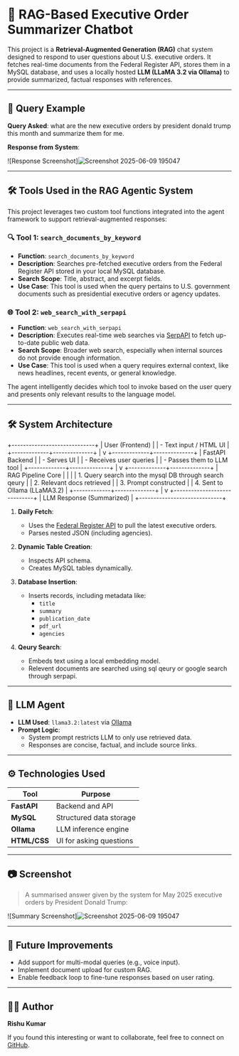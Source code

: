 # 🧠 RAG-Based Executive Order Summarizer Chatbot

This project is a **Retrieval-Augmented Generation (RAG)** chat system designed to respond to user questions about U.S. executive orders. It fetches real-time documents from the Federal Register API, stores them in a MySQL database, and uses a locally hosted **LLM (LLaMA 3.2 via Ollama)** to provide summarized, factual responses with references.

---

## 🚀 Query Example
**Query Asked**:  what are the new executive orders by president donald trump this month and summarize them for me.


**Response from System**:

![Response Screenshot]![Screenshot 2025-06-09 195047](https://github.com/user-attachments/assets/0fbfe730-3c51-43af-ad29-f5f239605c83)


---

## 🛠️ Tools Used in the RAG Agentic System

This project leverages two custom tool functions integrated into the agent framework to support retrieval-augmented responses:

### 🔍 Tool 1: `search_documents_by_keyword`
- **Function**: `search_documents_by_keyword`
- **Description**: Searches pre-fetched executive orders from the Federal Register API stored in your local MySQL database.
- **Search Scope**: Title, abstract, and excerpt fields.
- **Use Case**: This tool is used when the query pertains to U.S. government documents such as presidential executive orders or agency updates.

### 🌐 Tool 2: `web_search_with_serpapi`
- **Function**: `web_search_with_serpapi`
- **Description**: Executes real-time web searches via [SerpAPI](https://serpapi.com) to fetch up-to-date public web data.
- **Search Scope**: Broader web search, especially when internal sources do not provide enough information.
- **Use Case**: This tool is used when a query requires external context, like news headlines, recent events, or general knowledge.

The agent intelligently decides which tool to invoke based on the user query and presents only relevant results to the language model.

---
## 🛠️ System Architecture
+-----------------------------+
| User (Frontend) |
| - Text input / HTML UI |
+-------------+--------------+
|
v
+-------------+--------------+
| FastAPI Backend |
| - Serves UI |
| - Receives user queries |
| - Passes them to LLM tool |
+-------------+--------------+
|
v
+-------------+--------------+
| RAG Pipeline Core |
| |
| 1. Query search into the mysql DB through search qeury |
| 2. Relevant docs retrieved |
| 3. Prompt constructed |
| 4. Sent to Ollama (LLaMA3.2) |
+-------------+--------------+
|
v
+-----------------------------+
| LLM Response (Summarized) |
+-----------------------------+


1. **Daily Fetch**:
   - Uses the [Federal Register API](https://www.federalregister.gov) to pull the latest executive orders.
   - Parses nested JSON (including agencies).

2. **Dynamic Table Creation**:
   - Inspects API schema.
   - Creates MySQL tables dynamically.

3. **Database Insertion**:
   - Inserts records, including metadata like:
     - `title`
     - `summary`
     - `publication_date`
     - `pdf_url`
     - `agencies`

4. **Qeury Search**:
   - Embeds text using a local embedding model.
   - Relevent documents are searched using sql qeury or google search through serpapi.

---

## 🧠 LLM Agent

- **LLM Used**: `llama3.2:latest` via [Ollama](https://ollama.com)
- **Prompt Logic**:
  - System prompt restricts LLM to only use retrieved data.
  - Responses are concise, factual, and include source links.

---

## ⚙️ Technologies Used

| Tool        | Purpose                      |
|-------------|------------------------------|
| **FastAPI** | Backend and API              |
| **MySQL**   | Structured data storage      | |
| **Ollama**  | LLM inference engine         |
| **HTML/CSS**| UI for asking questions      |

---

## 📷 Screenshot

> A summarised answer given by the system for May 2025 executive orders by President Donald Trump:

![Summary Screenshot]![Screenshot 2025-06-09 195047](https://github.com/user-attachments/assets/011a30c8-0c78-4c10-9154-1172bda80496)

---

## 📌 Future Improvements

- Add support for multi-modal queries (e.g., voice input).
- Implement document upload for custom RAG.
- Enable feedback loop to fine-tune responses based on user rating.

---

## 👨‍💻 Author

**Rishu Kumar**

If you found this interesting or want to collaborate, feel free to connect on [GitHub](https://github.com/Rishukumarsingh12).
